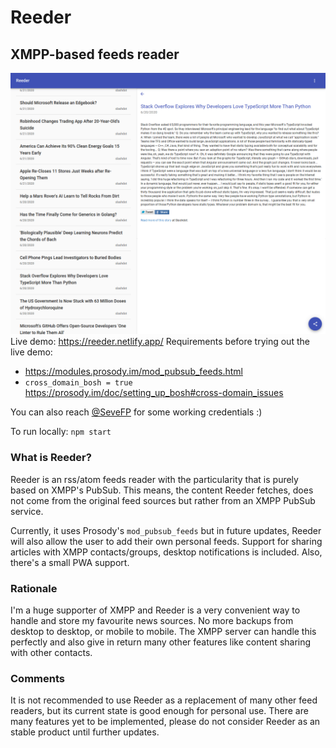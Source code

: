 # Reeder

## XMPP-based feeds reader

![reeder screenshot](reeder.png)
Live demo: https://reeder.netlify.app/
Requirements before trying out the live demo:

- https://modules.prosody.im/mod_pubsub_feeds.html
- `cross_domain_bosh = true` https://prosody.im/doc/setting_up_bosh#cross-domain_issues

You can also reach [@SeveFP](https://github.com/SeveFP) for some working credentials :)

To run locally: `npm start`

### What is Reeder?

Reeder is an rss/atom feeds reader with the particularity that is purely based on XMPP's PubSub.
This means, the content Reeder fetches, does not come from the original feed sources but rather
from an XMPP PubSub service.

Currently, it uses Prosody's `mod_pubsub_feeds` but in future updates, Reeder will also allow
the user to add their own personal feeds.
Support for sharing articles with XMPP contacts/groups, desktop notifications is included.
Also, there's a small PWA support.

### Rationale

I'm a huge supporter of XMPP and Reeder is a very convenient way to handle and store
my favourite news sources. No more backups from desktop to desktop, or mobile to mobile.
The XMPP server can handle this perfectly and also give in return many other features like
content sharing with other contacts.

### Comments

It is not recommended to use Reeder as a replacement of many other feed readers,
but its current state is good enough for personal use.
There are many features yet to be implemented, please do not consider Reeder
as an stable product until further updates.

